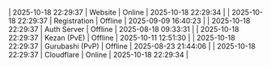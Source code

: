 | 2025-10-18 22:29:37 | Website | Online | 2025-10-18 22:29:34 |
| 2025-10-18 22:29:37 | Registration | Offline | 2025-09-09 16:40:23 |
| 2025-10-18 22:29:37 | Auth Server | Offline | 2025-08-18 09:33:31 |
| 2025-10-18 22:29:37 | Kezan (PvE) | Offline | 2025-10-11 12:51:30 |
| 2025-10-18 22:29:37 | Gurubashi (PvP) | Offline | 2025-08-23 21:44:06 |
| 2025-10-18 22:29:37 | Cloudflare | Online | 2025-10-18 22:29:34 |
